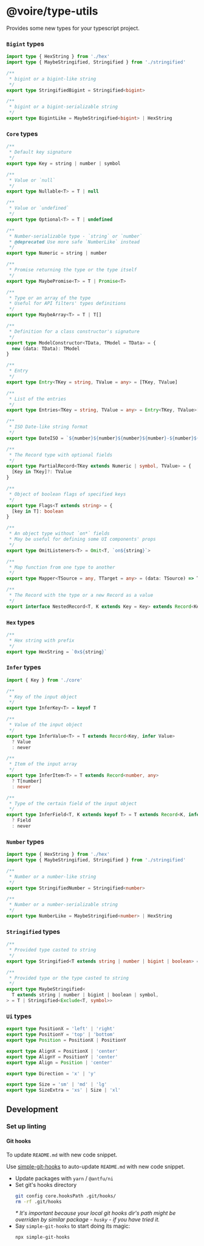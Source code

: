 # @voire/type-utils

Provides some new types for your typescript project.

### `Bigint` types
```ts
import type { HexString } from './hex'
import type { MaybeStringified, Stringified } from './stringified'

/**
 * bigint or a bigint-like string
 */
export type StringifiedBigint = Stringified<bigint>

/**
 * bigint or a bigint-serializable string
 */
export type BigintLike = MaybeStringified<bigint> | HexString

```

### `Core` types
```ts
/**
 * Default key signature
 */
export type Key = string | number | symbol

/**
 * Value or `null`
 */
export type Nullable<T> = T | null

/**
 * Value or `undefined`
 */
export type Optional<T> = T | undefined

/**
 * Number-serializable type - `string` or `number`
 * @deprecated Use more safe `NumberLike` instead
 */
export type Numeric = string | number

/**
 * Promise returning the type or the type itself
 */
export type MaybePromise<T> = T | Promise<T>

/**
 * Type or an array of the type
 * Useful for API filters' types definitions
 */
export type MaybeArray<T> = T | T[]

/**
 * Definition for a class constructor's signature
 */
export type ModelConstructor<TData, TModel = TData> = {
  new (data: TData): TModel
}

/**
 * Entry
 */
export type Entry<TKey = string, TValue = any> = [TKey, TValue]

/**
 * List of the entries
 */
export type Entries<TKey = string, TValue = any> = Entry<TKey, TValue>[]

/**
 * ISO Date-like string format
 */
export type DateISO = `${number}${number}${number}${number}-${number}${number}-${number}${number}T${number}${number}:${number}${number}:${number}${number}.${number}${number}${number}Z`

/**
 * The Record type with optional fields
 */
export type PartialRecord<TKey extends Numeric | symbol, TValue> = {
  [Key in TKey]?: TValue
}

/**
 * Object of boolean flags of specified keys
 */
export type Flags<T extends string> = {
  [key in T]: boolean
}

/**
 * An object type without `on*` fields
 * May be useful for defining some UI components' props
 */
export type OmitListeners<T> = Omit<T, `on${string}`>

/**
 * Map function from one type to another
 */
export type Mapper<TSource = any, TTarget = any> = (data: TSource) => TTarget

/**
 * The Record with the type or a new Record as a value
 */
export interface NestedRecord<T, K extends Key = Key> extends Record<Key, T | NestedRecord<T, K>> {}

```

### `Hex` types
```ts
/**
 * Hex string with prefix
 */
export type HexString = `0x${string}`

```

### `Infer` types
```ts
import { Key } from './core'

/**
 * Key of the input object
 */
export type InferKey<T> = keyof T

/**
 * Value of the input object
 */
export type InferValue<T> = T extends Record<Key, infer Value>
  ? Value
  : never

/**
 * Item of the input array
 */
export type InferItem<T> = T extends Record<number, any>
  ? T[number]
  : never

/**
 * Type of the certain field of the input object
 */
export type InferField<T, K extends keyof T> = T extends Record<K, infer Field>
  ? Field
  : never

```

### `Number` types
```ts
import type { HexString } from './hex'
import type { MaybeStringified, Stringified } from './stringified'

/**
 * Number or a number-like string
 */
export type StringifiedNumber = Stringified<number>

/**
 * Number or a number-serializable string
 */
export type NumberLike = MaybeStringified<number> | HexString

```

### `Stringified` types
```ts
/**
 * Provided type casted to string
 */
export type Stringified<T extends string | number | bigint | boolean> = `${T}`

/**
 * Provided type or the type casted to string
 */
export type MaybeStringified<
  T extends string | number | bigint | boolean | symbol,
> = T | Stringified<Exclude<T, symbol>>

```

### `Ui` types
```ts
export type PositionX = 'left' | 'right'
export type PositionY = 'top' | 'bottom'
export type Position = PositionX | PositionY

export type AlignX = PositionX | 'center'
export type AlignY = PositionY | 'center'
export type Align = Position | 'center'

export type Direction = 'x' | 'y'

export type Size = 'sm' | 'md' | 'lg'
export type SizeExtra = 'xs' | Size | 'xl'

```



## Development

### Set up linting

#### Git hooks

To update `README.md` with new code snippet.

Use [simple-git-hooks](https://github.com/toplenboren/simple-git-hooks) to auto-update `README.md` with new code snippet.

- Update packages with `yarn` / `@antfu/ni`
- Set git's hooks directory
  ```bash
  git config core.hooksPath .git/hooks/
  rm -rf .git/hooks
  ```
  _\* It's important because your local git hooks dir's path might be overriden by similar package - `husky` - if you have tried it._
- Say `simple-git-hooks` to start doing its magic:
  ```bash
  npx simple-git-hooks
  ```
